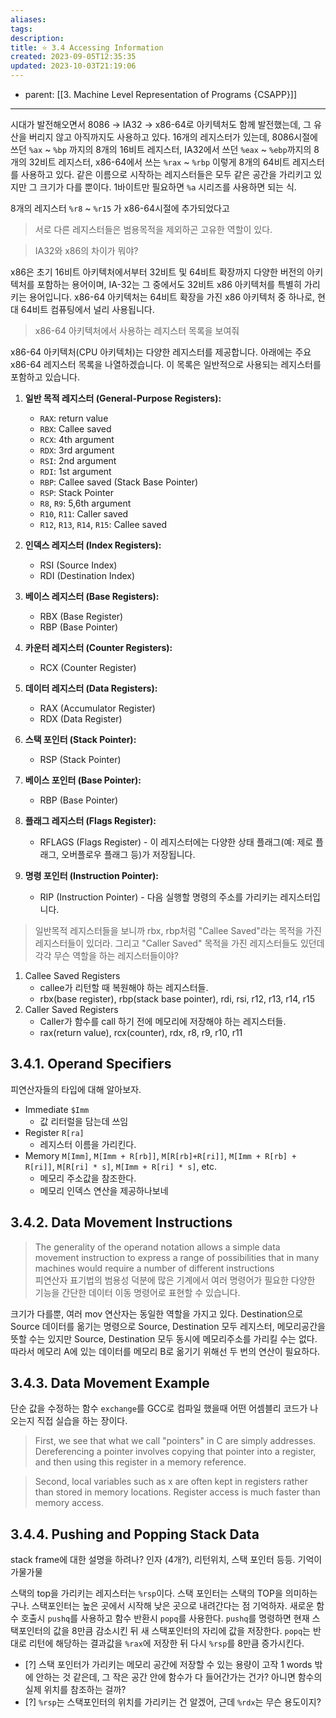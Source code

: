 ```yaml
---
aliases: 
tags: 
description:
title: ⭐️ 3.4 Accessing Information
created: 2023-09-05T12:35:35
updated: 2023-10-03T21:19:06
---
```

- parent: [[3. Machine Level Representation of Programs {CSAPP}]]
___

시대가 발전해오면서 8086 → IA32 → x86-64로 아키텍처도 함께 발전했는데, 그 유산을 버리지 않고 아직까지도 사용하고 있다. 16개의 레지스터가 있는데, 8086시절에 쓰던 `%ax` ~ `%bp` 까지의 8개의 16비트 레지스터, IA32에서 쓰던 `%eax` ~ `%ebp`까지의 8개의 32비트 레지스터, x86-64에서 쓰는 `%rax` ~ `%rbp` 이렇게 8개의 64비트 레지스터를 사용하고 있다. 같은 이름으로 시작하는 레지스터들은 모두 같은 공간을 가리키고 있지만 그 크기가 다를 뿐이다. 1바이트만 필요하면 `%a` 시리즈를 사용하면 되는 식.

8개의 레지스터 `%r8` ~ `%r15` 가 x86-64시절에 추가되었다고

> 서로 다른 레지스터들은 범용목적을 제외하곤 고유한 역할이 있다.

> IA32와 x86의 차이가 뭐야?

x86은 초기 16비트 아키텍처에서부터 32비트 및 64비트 확장까지 다양한 버전의 아키텍처를 포함하는 용어이며, IA-32는 그 중에서도 32비트 x86 아키텍처를 특별히 가리키는 용어입니다. x86-64 아키텍처는 64비트 확장을 가진 x86 아키텍처 중 하나로, 현대 64비트 컴퓨팅에서 널리 사용됩니다.

> x86-64 아키텍처에서 사용하는 레지스터 목록을 보여줘

x86-64 아키텍처(CPU 아키텍처)는 다양한 레지스터를 제공합니다. 아래에는 주요 x86-64 레지스터 목록을 나열하겠습니다. 이 목록은 일반적으로 사용되는 레지스터를 포함하고 있습니다.

1. **일반 목적 레지스터 (General-Purpose Registers):**

    - `RAX`: return value
    - `RBX`: Callee saved
    - `RCX`: 4th argument
    - `RDX`: 3rd argument
    - `RSI`: 2nd argument
    - `RDI`: 1st argument
    - `RBP`: Callee saved (Stack Base Pointer)
    - `RSP`: Stack Pointer
    - `R8`, `R9`: 5,6th argument
    - `R10`, `R11`: Caller saved
    - `R12`, `R13`, `R14`, `R15`: Callee saved
	
2. **인덱스 레지스터 (Index Registers):**

    - RSI (Source Index)
    - RDI (Destination Index)
	
3. **베이스 레지스터 (Base Registers):**
    
    - RBX (Base Register)
    - RBP (Base Pointer)
	
4. **카운터 레지스터 (Counter Registers):**
    
    - RCX (Counter Register)
	
5. **데이터 레지스터 (Data Registers):**
    
    - RAX (Accumulator Register)
    - RDX (Data Register)
	
6. **스택 포인터 (Stack Pointer):**
    
    - RSP (Stack Pointer)
	
7. **베이스 포인터 (Base Pointer):**
    
    - RBP (Base Pointer)
	
8. **플래그 레지스터 (Flags Register):**
    
    - RFLAGS (Flags Register) - 이 레지스터에는 다양한 상태 플래그(예: 제로 플래그, 오버플로우 플래그 등)가 저장됩니다.
	
9. **명령 포인터 (Instruction Pointer):**
    
    - RIP (Instruction Pointer) - 다음 실행할 명령의 주소를 가리키는 레지스터입니다.

> 일반목적 레지스터들을 보니까 rbx, rbp처럼 "Callee Saved"라는 목적을 가진 레지스터들이 있더라. 그리고 "Caller Saved" 목적을 가진 레지스터들도 있던데 각각 무슨 역할을 하는 레지스터들이야?

1. Callee Saved Registers
	- callee가 리턴할 때 복원해야 하는 레지스터들.
	- rbx(base register), rbp(stack base pointer), rdi, rsi, r12, r13, r14, r15
2. Caller Saved Registers
	- Caller가 함수를 call 하기 전에 메모리에 저장해야 하는 레지스터들.
	- rax(return value), rcx(counter), rdx, r8, r9, r10, r11

## 3.4.1.  Operand Specifiers

피연산자들의 타입에 대해 알아보자.

- Immediate `$Imm`
	- 값 리터럴을 담는데 쓰임
- Register `R[ra]`
	- 레지스터 이름을 가리킨다.
- Memory `M[Imm]`, `M[Imm + R[rb]]`, `M[R[rb]+R[ri]]`, `M[Imm + R[rb] + R[ri]]`, `M[R[ri] * s]`, `M[Imm + R[ri] * s]`, etc.
	- 메모리 주소값을 참조한다.
	- 메모리 인덱스 연산을 제공하나보네

## 3.4.2. Data Movement Instructions

>  The generality of the operand notation allows a simple data movement instruction to express a range of possibilities that in many machines would require a number of different instructions  
>  피연산자 표기법의 범용성 덕분에 많은 기계에서 여러 명령어가 필요한 다양한 기능을 간단한 데이터 이동 명령어로 표현할 수 있습니다.

크기가 다를뿐, 여러 mov 연산자는 동일한 역할을 가지고 있다. Destination으로 Source 데이터를 옮기는 명령으로 Source, Destination 모두 레지스터, 메모리공간을 뜻할 수는 있지만 Source, Destination 모두 동시에 메모리주소를 가리킬 수는 없다. 따라서 메모리 A에 있는 데이터를 메모리 B로 옮기기 위해선 두 번의 연산이 필요하다.

## 3.4.3. Data Movement Example

단순 값을 수정하는 함수 `exchange`를 GCC로 컴파일 했을때 어떤 어셈블리 코드가 나오는지 직접 실습을 하는 장이다. 

> First, we see that what we call "pointers" in C are simply addresses. Dereferencing a pointer involves copying that pointer into a register, and then using  this register in a memory reference. 

> Second, local variables such as x are often kept in registers rather than stored in memory locations. Register access is much faster than memory access.

## 3.4.4. Pushing and Popping Stack Data

stack frame에 대한 설명을 하려나? 인자 (4개?), 리턴위치, 스택 포인터 등등. 기억이 가물가물

스택의 top을 가리키는 레지스터는 `%rsp`이다. 스택 포인터는 스택의 TOP을 의미하는구나. 스택포인터는 높은 곳에서 시작해 낮은 곳으로 내려간다는 점 기억하자. 새로운 함수 호출시 `pushq`를 사용하고 함수 반환시 `popq`를 사용한다. `pushq`를 명령하면 현재 스택포인터의 값을 8만큼 감소시킨 뒤 새 스택포인터의 자리에 값을 저장한다. `popq`는 반대로 리턴에 해당하는 결과값을 `%rax`에 저장한 뒤 다시 `%rsp`를 8만큼 증가시킨다.

- [?] 스택 포인터가 가리키는 메모리 공간에 저장할 수 있는 용량이 고작 1 words 밖에 안하는 것 같은데, 그 작은 공간 안에 함수가 다 들어간가는 건가? 아니면 함수의 실제 위치를 참조하는 걸까?
- [?] `%rsp`는 스택포인터의 위치를 가리키는 건 알겠어, 근데 `%rdx`는 무슨 용도이지?
